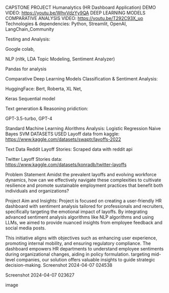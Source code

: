 CAPSTONE PROJECT
Humanalytics (HR Dashboard Application)
DEMO VIDEO: https://youtu.be/WhvVdzYy9QA
DEEP LEARNING MODELS COMPARATIVE ANALYSIS VIDEO:
https://youtu.be/T292C93X_uo
Technologies & dependencies:
Python, Streamlit, OpenAI, LangChain_Community

Testing and Analysis:

Google colab,

NLP (nltk, LDA Topic Modeling, Sentiment Analyzer)

Pandas for analysis

Comparative Deep Learning Models
Classification & Sentiment Analysis:

HuggingFace: Bert, Roberta, XL Net,

Keras Sequential model

Text generation & Reasoning pridiction:

GPT-3.5-turbo, GPT-4

Standard Machine Learning Alorithms Analysis:
Logistic Regression
Naive Bayes
SVM
DATASETS USED
Layoff data from kaggle: https://www.kaggle.com/datasets/swaptr/layoffs-2022

Text Data
Reddit Layoff Stories: Scraped data with reddit api

Twitter Layoff Stories data: https://www.kaggle.com/datasets/konradb/twitter-layoffs

Problem Statement
Amidst the prevalent layoffs and evolving workforce dynamics, how can we effectively navigate these complexities to cultivate resilience and promote sustainable employment practices that benefit both individuals and organizations?

Project Aim and Insights:
Project is focused on creating a user-friendly HR dashboard with sentiment analysis tailored for professionals and recruiters, specifically targeting the emotional impact of layoffs. By integrating advanced sentiment analysis algorithms like NLP algorithms and using LLMs, we aimed to provide nuanced insights from employee feedback and social media posts.

This initiative aligns with objectives such as enhancing user experience, promoting internal mobility, and ensuring regulatory compliance. The dashboard empowers HR departments to understand employee sentiments during organizational changes, aiding in policy formulation. targeting mid-level companies, our solution offers valuable insights to guide strategic decision-making. Screenshot 2024-04-07 024538

Screenshot 2024-04-07 023627

image

